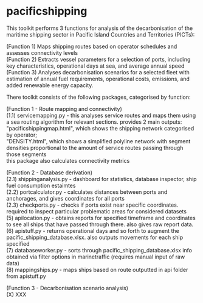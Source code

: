 # pacificshipping
This toolkit performs 3 functions for analysis of the decarbonisation of the maritime shipping sector in Pacific Island Countries and Territories (PICTs):  
  
(Function 1) Maps shipping routes based on operator schedules and assesses connectivity levels  
(Function 2) Extracts vessel parameters for a selection of ports, including key characteristics, operational days at sea, and average annual speed  
(Function 3) Analyses decarbonisation scenarios for a selected fleet with estimation of annual fuel requirements, operational costs, emissions, and added renewable energy capacity.  

There toolkit consists of the following packages, categorised by function:  
  
(Function 1 - Route mapping and connectivity)  
(1.1) servicemapping.py - this analyses service routes and maps them using a sea routing algorithm for relevant sections. provides 2 main outputs:  
"pacificshippingmap.html", which shows the shipping network categorised by operator;  
"DENSITY.html", which shows a simplified polyline network with segment densities proportional to the amount of service routes passing through those segments  
this package also calculates connectivity metrics  
  
(Function 2 - Database derivation)  
(2.1) shippinganalysis.py - dashboard for statistics, database inspector, ship fuel consumption estaimtes  
(2.2) portcalculator.py - calculates distances between ports and anchorages, and gives coordinates for all ports  
(2.3) checkports.py - checks if ports exist near specific coordinates. required to inspect particular problematic areas for considered datasets   
(5) apilocation.py - obtains reports for specified timeframe and coordinates to see all ships that have passed through there. also gives raw report data.  
(6) apistuff.py - returns operational days and so forth to augment the pacific_shipping_database.xlsx. also outputs movements for each ship specified  
(7) databaseworker.py - sorts through pacific_shipping_database.xlsx info obtained via filter options in marinetraffic (requires manual input of raw data)  
(8) mappingships.py - maps ships based on route outputted in api folder from apistuff.py  
  
(Function 3 - Decarbonisation scenario analysis)  
(X) XXX  
